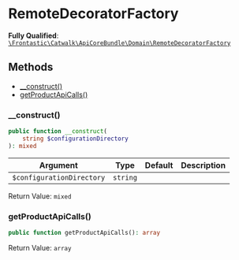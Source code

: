 #  RemoteDecoratorFactory

**Fully Qualified**: [`\Frontastic\Catwalk\ApiCoreBundle\Domain\RemoteDecoratorFactory`](../../../../src/php/ApiCoreBundle/Domain/RemoteDecoratorFactory.php)

## Methods

* [__construct()](#__construct)
* [getProductApiCalls()](#getproductapicalls)

### __construct()

```php
public function __construct(
    string $configurationDirectory
): mixed
```

Argument|Type|Default|Description
--------|----|-------|-----------
`$configurationDirectory`|`string`||

Return Value: `mixed`

### getProductApiCalls()

```php
public function getProductApiCalls(): array
```

Return Value: `array`

